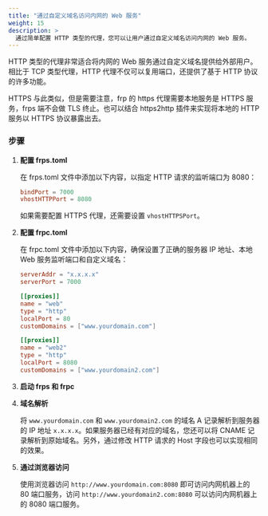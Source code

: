```yaml
---
title: "通过自定义域名访问内网的 Web 服务"
weight: 15
description: >
  通过简单配置 HTTP 类型的代理，您可以让用户通过自定义域名访问内网的 Web 服务。
---
```


HTTP 类型的代理非常适合将内网的 Web 服务通过自定义域名提供给外部用户。相比于 TCP 类型代理，HTTP 代理不仅可以复用端口，还提供了基于 HTTP 协议的许多功能。

HTTPS 与此类似，但是需要注意，frp 的 https 代理需要本地服务是 HTTPS 服务，frps 端不会做 TLS 终止。也可以结合 https2http 插件来实现将本地的 HTTP 服务以 HTTPS 协议暴露出去。

### 步骤

1. **配置 frps.toml**

   在 frps.toml 文件中添加以下内容，以指定 HTTP 请求的监听端口为 8080：

    ```toml
    bindPort = 7000
    vhostHTTPPort = 8080
    ```

   如果需要配置 HTTPS 代理，还需要设置 `vhostHTTPSPort`。

2. **配置 frpc.toml**

   在 frpc.toml 文件中添加以下内容，确保设置了正确的服务器 IP 地址、本地 Web 服务监听端口和自定义域名：

    ```toml
    serverAddr = "x.x.x.x"
    serverPort = 7000

    [[proxies]]
    name = "web"
    type = "http"
    localPort = 80
    customDomains = ["www.yourdomain.com"]

    [[proxies]]
    name = "web2"
    type = "http"
    localPort = 8080
    customDomains = ["www.yourdomain2.com"]
    ```

3. **启动 frps 和 frpc**

4. **域名解析**

   将 `www.yourdomain.com` 和 `www.yourdomain2.com` 的域名 A 记录解析到服务器的 IP 地址 `x.x.x.x`。如果服务器已经有对应的域名，您还可以将 CNAME 记录解析到原始域名。另外，通过修改 HTTP 请求的 Host 字段也可以实现相同的效果。


5. **通过浏览器访问**

   使用浏览器访问 `http://www.yourdomain.com:8080` 即可访问内网机器上的 80 端口服务，访问 `http://www.yourdomain2.com:8080` 可以访问内网机器上的 8080 端口服务。
